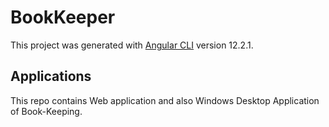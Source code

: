 # BookKeeper

This project was generated with [Angular CLI](https://github.com/angular/angular-cli) version 12.2.1.

## Applications

This repo contains Web application and also Windows Desktop Application of Book-Keeping.

